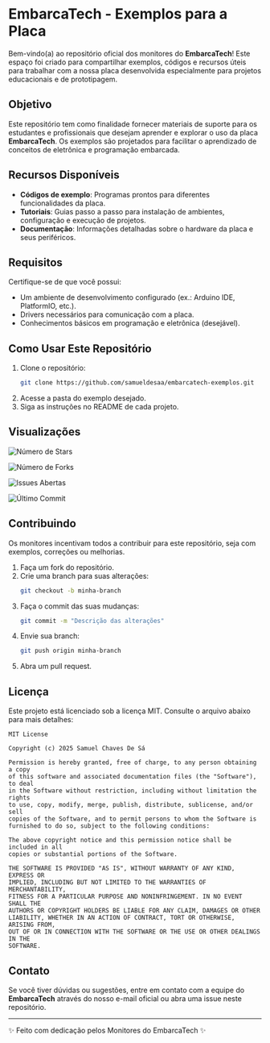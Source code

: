 # EmbarcaTech - Exemplos para a Placa

Bem-vindo(a) ao repositório oficial dos monitores do **EmbarcaTech**! Este espaço foi criado para compartilhar exemplos, códigos e recursos úteis para trabalhar com a nossa placa desenvolvida especialmente para projetos educacionais e de prototipagem.

## Objetivo
Este repositório tem como finalidade fornecer materiais de suporte para os estudantes e profissionais que desejam aprender e explorar o uso da placa **EmbarcaTech**. Os exemplos são projetados para facilitar o aprendizado de conceitos de eletrônica e programação embarcada.

## Recursos Disponíveis
- **Códigos de exemplo**: Programas prontos para diferentes funcionalidades da placa.
- **Tutoriais**: Guias passo a passo para instalação de ambientes, configuração e execução de projetos.
- **Documentação**: Informações detalhadas sobre o hardware da placa e seus periféricos.

## Requisitos
Certifique-se de que você possui:
- Um ambiente de desenvolvimento configurado (ex.: Arduino IDE, PlatformIO, etc.).
- Drivers necessários para comunicação com a placa.
- Conhecimentos básicos em programação e eletrônica (desejável).

## Como Usar Este Repositório
1. Clone o repositório:
   ```bash
   git clone https://github.com/samueldesaa/embarcatech-exemplos.git
   ```
2. Acesse a pasta do exemplo desejado.
3. Siga as instruções no README de cada projeto.

## Visualizações
![Número de Stars](https://img.shields.io/github/stars/samueldesaa/embarcatech-exemplos?style=flat-square)

![Número de Forks](https://img.shields.io/github/forks/samueldesaa/embarcatech-exemplos?style=flat-square)

![Issues Abertas](https://img.shields.io/github/issues/samueldesaa/embarcatech-exemplos?style=flat-square)

![Último Commit](https://img.shields.io/github/last-commit/samueldesaa/embarcatech-exemplos?style=flat-square)

## Contribuindo
Os monitores incentivam todos a contribuir para este repositório, seja com exemplos, correções ou melhorias.

1. Faça um fork do repositório.
2. Crie uma branch para suas alterações:
   ```bash
   git checkout -b minha-branch
   ```
3. Faça o commit das suas mudanças:
   ```bash
   git commit -m "Descrição das alterações"
   ```
4. Envie sua branch:
   ```bash
   git push origin minha-branch
   ```
5. Abra um pull request.

## Licença
Este projeto está licenciado sob a licença MIT. Consulte o arquivo abaixo para mais detalhes:

```
MIT License

Copyright (c) 2025 Samuel Chaves De Sá

Permission is hereby granted, free of charge, to any person obtaining a copy
of this software and associated documentation files (the "Software"), to deal
in the Software without restriction, including without limitation the rights
to use, copy, modify, merge, publish, distribute, sublicense, and/or sell
copies of the Software, and to permit persons to whom the Software is
furnished to do so, subject to the following conditions:

The above copyright notice and this permission notice shall be included in all
copies or substantial portions of the Software.

THE SOFTWARE IS PROVIDED "AS IS", WITHOUT WARRANTY OF ANY KIND, EXPRESS OR
IMPLIED, INCLUDING BUT NOT LIMITED TO THE WARRANTIES OF MERCHANTABILITY,
FITNESS FOR A PARTICULAR PURPOSE AND NONINFRINGEMENT. IN NO EVENT SHALL THE
AUTHORS OR COPYRIGHT HOLDERS BE LIABLE FOR ANY CLAIM, DAMAGES OR OTHER
LIABILITY, WHETHER IN AN ACTION OF CONTRACT, TORT OR OTHERWISE, ARISING FROM,
OUT OF OR IN CONNECTION WITH THE SOFTWARE OR THE USE OR OTHER DEALINGS IN THE
SOFTWARE.
```

## Contato
Se você tiver dúvidas ou sugestões, entre em contato com a equipe do **EmbarcaTech** através do nosso e-mail oficial ou abra uma issue neste repositório.

---

✨ Feito com dedicação pelos Monitores do EmbarcaTech ✨
